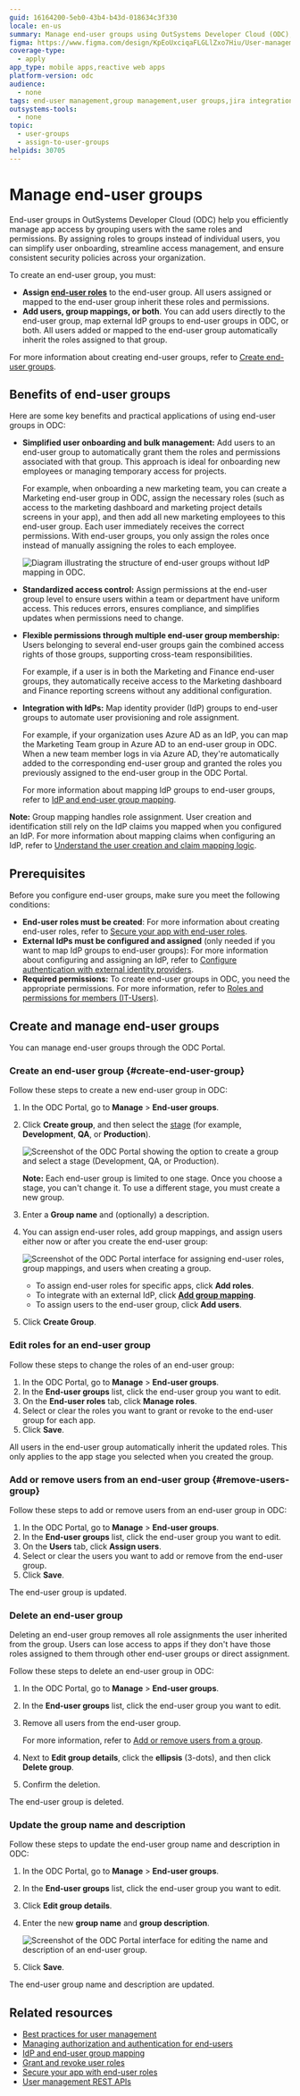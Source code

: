 ```yaml
---
guid: 16164200-5eb0-43b4-b43d-018634c3f330
locale: en-us
summary: Manage end-user groups using OutSystems Developer Cloud (ODC), integrating with Jira for streamlined user and group management.
figma: https://www.figma.com/design/KpEoUxciqaFLGLlZxo7Hiu/User-management?node-id=3750-47
coverage-type:
  - apply
app_type: mobile apps,reactive web apps
platform-version: odc
audience:
  - none
tags: end-user management,group management,user groups,jira integration,access control
outsystems-tools:
  - none
topic:
  - user-groups
  - assign-to-user-groups
helpids: 30705
---
```


# Manage end-user groups

End-user groups in OutSystems Developer Cloud (ODC) help you efficiently manage app access by grouping users with the same roles and permissions. By assigning roles to groups instead of individual users, you can simplify user onboarding, streamline access management, and ensure consistent security policies across your organization.

To create an end-user group, you must:

* **Assign [end-user roles](../secure-app-with-roles.md#create-end-user-roles)** to the end-user group. All users assigned or mapped to the end-user group inherit these roles and permissions.
* **Add users, group mappings, or both**. You can add users directly to the end-user group, map external IdP groups to end-user groups in ODC, or both. All users added or mapped to the end-user group automatically inherit the roles assigned to that group.

For more information about creating end-user groups, refer to [Create end-user groups](#create-end-user-group).

## Benefits of end-user groups

Here are some key benefits and practical applications of using end-user groups in ODC:

* **Simplified user onboarding and bulk management:** Add users to an end-user group to automatically grant them the roles and permissions associated with that group. This approach is ideal for onboarding new employees or managing temporary access for projects.

    For example, when onboarding a new marketing team, you can create a Marketing end-user group in ODC, assign the necessary roles (such as access to the marketing dashboard and marketing project details screens in your app), and then add all new marketing employees to this end-user group. Each user immediately receives the correct permissions. With end-user groups, you only assign the roles once instead of manually assigning the roles to each employee.

    ![Diagram illustrating the structure of end-user groups without IdP mapping in ODC.](images/end-user-group-no-idp-diag.png "End-user groups without IdP mapping")

* **Standardized access control:** Assign permissions at the end-user group level to ensure users within a team or department have uniform access. This reduces errors, ensures compliance, and simplifies updates when permissions need to change.

* **Flexible permissions through multiple end-user group membership:** Users belonging to several end-user groups gain the combined access rights of those groups, supporting cross-team responsibilities.

    For example, if a user is in both the Marketing and Finance end-user groups, they automatically receive access to the Marketing dashboard and Finance reporting screens without any additional configuration.

* **Integration with IdPs:** Map identity provider (IdP) groups to end-user groups to automate user provisioning and role assignment.

    For example, if your organization uses Azure AD as an IdP, you can map the Marketing Team group in Azure AD to an end-user group in ODC. When a new team member logs in via Azure AD, they're automatically added to the corresponding end-user group and granted the roles you previously assigned to the end-user group in the ODC Portal.

    For more information about mapping IdP groups to end-user groups, refer to [IdP and end-user group mapping](../../manage-platform-app-lifecycle/external-idps/end-user-group-mapping.md).

**Note:** Group mapping handles role assignment. User creation and identification still rely on the IdP claims you mapped when you configured an IdP. For more information about mapping claims when configuring an IdP, refer to [Understand the user creation and claim mapping logic](../../manage-platform-app-lifecycle/external-idps/intro.md#claim-mapping-logic).

## Prerequisites

Before you configure end-user groups, make sure you meet the following conditions:

* **End-user roles must be created**: For more information about creating end-user roles, refer to [Secure your app with end-user roles](../secure-app-with-roles.md#create-end-user-roles).
* **External IdPs must be configured and assigned** (only needed if you want to map IdP groups to end-user groups): For more information about configuring and assigning an IdP, refer to [Configure authentication with external identity providers](../../manage-platform-app-lifecycle/external-idps/intro.md).
* **Required permissions:** To create end-user groups in ODC, you need the appropriate permissions. For more information, refer to [Roles and permissions for members (IT-Users)](../roles.md).

## Create and manage end-user groups

You can manage end-user groups through the ODC Portal.

### Create an end-user group {#create-end-user-group}

Follow these steps to create a new end-user group in ODC:

1. In the ODC Portal, go to **Manage** > **End-user groups**.
1. Click **Create group**, and then select the [stage](intro.md#organization-app-stage-and-app-scope) (for example, **Development**, **QA**, or **Production**).

    ![Screenshot of the ODC Portal showing the option to create a group and select a stage (Development, QA, or Production).](images/end-user-group-stage-pl.png "Create group for stage selection")

    **Note:** Each end-user group is limited to one stage. Once you choose a stage, you can't change it. To use a different stage, you must create a new group.

1. Enter a **Group name** and (optionally) a description.

1. You can assign end-user roles, add group mappings, and assign users either now or after you create the end-user group:

   ![Screenshot of the ODC Portal interface for assigning end-user roles, group mappings, and users when creating a group.](images/assign-end-user-roles-group-mappings-users-pl.png "Assign roles, group mappings, and users")

   * To assign end-user roles for specific apps, click **Add roles**.
   * To integrate with an external IdP, click **[Add group mapping](../../manage-platform-app-lifecycle/external-idps/end-user-group-mapping.md#mapping-end-user-groups-option)**.
   * To assign users to the end-user group, click **Add users**.
1. Click **Create Group**.

### Edit roles for an end-user group

Follow these steps to change the roles of an end-user group:

1. In the ODC Portal, go to **Manage** > **End-user groups**.
1. In the **End-user groups** list, click the end-user group you want to edit.
1. On the **End-user roles** tab, click **Manage roles**.
1. Select or clear the roles you want to grant or revoke to the end-user group for each app.
1. Click **Save**.

All users in the end-user group automatically inherit the updated roles. This only applies to the app stage you selected when you created the group.

### Add or remove users from an end-user group {#remove-users-group}

Follow these steps to add or remove users from an end-user group in ODC:

1. In the ODC Portal, go to **Manage** > **End-user groups**.
1. In the **End-user groups** list, click the end-user group you want to edit.
1. On the **Users** tab, click **Assign users**.
1. Select or clear the users you want to add or remove from the end-user group.
1. Click **Save**.

The end-user group is updated.

### Delete an end-user group

Deleting an end-user group removes all role assignments the user inherited from the group. Users can lose access to apps if they don't have those roles assigned to them through other end-user groups or direct assignment.

Follow these steps to delete an end-user group in ODC:

1. In the ODC Portal, go to **Manage** > **End-user groups**.
1. In the **End-user groups** list, click the end-user group you want to edit.
1. Remove all users from the end-user group.  

    For more information, refer to [Add or remove users from a group](#remove-users-group).
1. Next to **Edit group details**, click the **ellipsis** (3-dots), and then click **Delete group**.
1. Confirm the deletion.

The end-user group is deleted.

### Update the group name and description

Follow these steps to update the end-user group name and description in ODC:

1. In the ODC Portal, go to **Manage** > **End-user groups**.
1. In the **End-user groups** list, click the end-user group you want to edit.
1. Click **Edit group details**.
1. Enter the new **group name** and **group description**.

    ![Screenshot of the ODC Portal interface for editing the name and description of an end-user group.](images/edit-end-user-groups-details-pl.png "Edit group details")
1. Click **Save**.

The end-user group name and description are updated.

## Related resources

* [Best practices for user management](../best-practices-user-management.md)
* [Managing authorization and authentication for end-users](intro.md)
* [IdP and end-user group mapping](../../manage-platform-app-lifecycle/external-idps/end-user-group-mapping.md)
* [Grant and revoke user roles](../grant-and-revoke-user-roles.md#grant-roles-to-end-users)
* [Secure your app with end-user roles](../secure-app-with-roles.md)
* [User management REST APIs](../../reference/apis/identity-v1.md)
